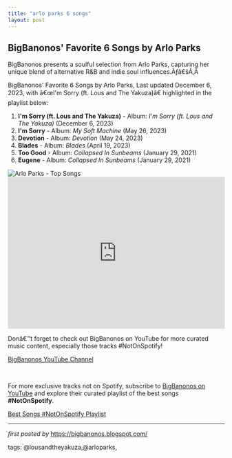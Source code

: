 ```yaml
---
title: "arlo parks 6 songs"
layout: post
---
```

<h2>BigBanonos' Favorite 6 Songs by Arlo Parks</h2>
<p>BigBanonos presents a soulful selection from Arlo Parks, capturing her unique blend of alternative R&B and indie soul influences.Ãƒâ€šÃ‚Â </p><p>BigBanonos' Favorite 6 Songs by Arlo Parks, Last updated December 6, 2023, with â€œI'm Sorry (ft. Lous and The Yakuza)â€ highlighted in the playlist below:</p> <ol> <li><strong>I'm Sorry (ft. Lous and The Yakuza)</strong> - Album: <em>I'm Sorry (ft. Lous and The Yakuza)</em> (December 6, 2023)</li> <li><strong>I'm Sorry</strong> - Album: <em>My Soft Machine</em> (May 26, 2023)</li> <li><strong>Devotion</strong> - Album: <em>Devotion</em> (May 24, 2023)</li> <li><strong>Blades</strong> - Album: <em>Blades</em> (April 19, 2023)</li> <li><strong>Too Good</strong> - Album: <em>Collapsed In Sunbeams</em> (January 29, 2021)</li> <li><strong>Eugene</strong> - Album: <em>Collapsed In Sunbeams</em> (January 29, 2021)</li>
</ol> <img alt="Arlo Parks - Top Songs" src="https://assets.vogue.com/photos/61f46d2ba575a26062f2dddd/1:1/w_1356,h_1356,c_limit/ARLO.PARKS_Credit_Alex%20Kurunis_%20(1).jpg" /> <div> <iframe allow="autoplay; clipboard-write; encrypted-media; fullscreen; picture-in-picture" allowfullscreen="" frameborder="0" height="352" loading="lazy" src="https://open.spotify.com/embed/playlist/4s5Ye9UJmvx9fmSCgcQyGb?utm_source=generator" width="100%"></iframe>
</div> <p>Donâ€™t forget to check out BigBanonos on YouTube for more curated music content, especially those tracks #NotOnSpotify!</p>
<p><a href="https://www.youtube.com/@BigBanonos">BigBanonos YouTube Channel</a></p> <!--Tags-->
<p><br /></p>


<!--Subscribe and Playlist Links-->
<div>
    <p>For more exclusive tracks not on Spotify, subscribe to <a href="https://www.youtube.com/@BigBanonos" target="_blank">BigBanonos on YouTube</a> and explore their curated playlist of the best songs <strong>#NotOnSpotify</strong>.</p>
    <p><a href="https://www.youtube.com/playlist?list=PLtuNtuTatqI0kFahUCbtbfenC_ET5O_tr" target="_blank">Best Songs #NotOnSpotify Playlist<br /></a></p></div>

<hr />

<p><em>first posted by</em> <a href="https://bigbanonos.blogspot.com/" rel="noopener" target="_new">https://bigbanonos.blogspot.com/</a></p>

<p>tags: @lousandtheyakuza,@arloparks,</p>
